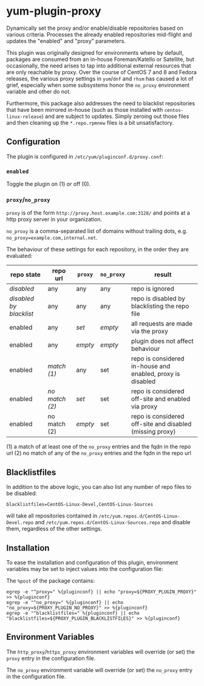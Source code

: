 # yum-plugin-proxy

Dynamically set the proxy and/or enable/disable repositories based on various criteria. Processes
the already enabled repositories mid-flight and updates the "enabled" and "proxy" parameters.

This plugin was originally designed for environments where by default, packages are consumed from an
in-house Foreman/Katello or Satellite, but occasionally, the need arises to tap into additional
external resources that are only reachable by proxy. Over the course of CentOS 7 and 8 and Fedora
releases, the various proxy settings in `yum`/`dnf` and `rhsm` has caused a lot of grief, especially
when some subsystems honor the `no_proxy` environment variable and other do not.

Furthermore, this package also addresses the need to blacklist repositories that have been mirrored
in-house (such as those installed with `centos-linux-release`) and are subject to updates. Simply
zeroing out those files and then cleaning up the `*.repo.rpmnew` files is a bit unsatisfactory.

## Configuration

The plugin is configured in `/etc/yum/pluginconf.d/proxy.conf`:

### `enabled`

Toggle the plugin on (1) or off (0).

### `proxy`/`no_proxy`

`proxy` is of the form `http://proxy.host.example.com:3128/` and points at a http proxy server in your organization.

`no_proxy` is a comma-separated list of domains without trailing dots, e.g. `no_proxy=example.com,internal.net`.

The behaviour of these settings for each repository, in the order they are evaluated:

| repo state | repo url     | `proxy`     | `no_proxy` | result                              |
| ---------- | ------------ | ----------- | ---------- | ----------------------------------- |
| *disabled* | any          | any         | any        | repo is ignored                     |
| *disabled by blacklist* | any | any | any | repo is disabled by blacklisting the repo file |
| enabled    | any          | *set*       | *empty*    | all requests are made via the proxy |
| enabled    | any          | *empty*     | *empty*    | plugin does not affect behaviour    |
| enabled    | *match (1)*  | any         | set        | repo is considered in-house and enabled, proxy is disabled |
| enabled    | *no match (2)* | *set*     | set        | repo is considered off-site and enabled via proxy |
| enabled    | no match (2) | *empty*     | set        | repo is considered off-site and disabled (missing proxy) |

(1) a match of at least one of the `no_proxy` entries and the fqdn in the repo url
(2) no match of any of the `no_proxy` entries and the fqdn in the repo url

## Blacklistfiles

In addition to the above logic, you can also list any number of repo files to be disabled:

`blacklistfiles=CentOS-Linux-Devel,CentOS-Linux-Sources`

will take all repositories contained in `/etc/yum.repos.d/CentOS-Linux-Devel.repo` and `/etc/yum.repos.d/CentOS-Linux-Sources.repo`
and disable them, regardless of the other settings.

## Installation

To ease the installation and configuration of this plugin, environment variables may be set to inject values into the
configuration file:

The `%post` of the package contains:
```
egrep -e "^proxy=" %{pluginconf} || echo "proxy=${PROXY_PLUGIN_PROXY}" >> %{pluginconf}
egrep -e "^no_proxy=" %{pluginconf} || echo "no_proxy=${PROXY_PLUGIN_NO_PROXY}" >> %{pluginconf}
egrep -e "^blacklistfiles=" %{pluginconf} || echo "blacklistfiles=${PROXY_PLUGIN_BLACKLISTFILES}" >> %{pluginconf}
```

## Environment Variables

The `http_proxy`/`https_proxy` environment variables will override (or set) the `proxy` entry in the configuration file.

The `no_proxy` environment variable will override (or set) the `no_proxy` entry in the configuration file.
